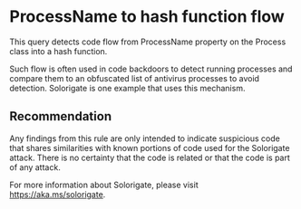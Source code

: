# ProcessName to hash function flow
This query detects code flow from ProcessName property on the Process class into a hash function.

Such flow is often used in code backdoors to detect running processes and compare them to an obfuscated list of antivirus processes to avoid detection. Solorigate is one example that uses this mechanism.


## Recommendation
Any findings from this rule are only intended to indicate suspicious code that shares similarities with known portions of code used for the Solorigate attack. There is no certainty that the code is related or that the code is part of any attack.

For more information about Solorigate, please visit https://aka.ms/solorigate.

